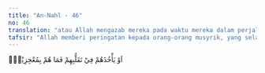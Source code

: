 ```yaml
---
title: "An-Nahl - 46"
no: 46
translation: "atau Allah mengazab mereka pada waktu mereka dalam perjalanan; sehingga mereka tidak berdaya menolak (azab itu),"
tafsir: "Allah memberi peringatan kepada orang-orang musyrik, yang selalu berusaha membuat rencana dan tipu muslihat yang jahat dan menghalangi dakwah Islam, bahwa mereka tidak akan pernah merasa aman dari ancaman-ancaman Allah yang akan ditimpakan kepada mereka. Ancaman-ancaman itu ialah:\n\nPertama: Allah akan menenggelamkan mereka dari permukaan bumi dan memusnahkan mereka dari alam ini, seperti yang dialami oleh Qarun.\n\nKedua: Allah akan menurunkan siksa bagi mereka dari langit pada saat yang tidak mereka duga sebelumnya, seperti yang dialami oleh kaum Nabi Lut.\n\nKetiga: Mereka ditimpa azab pada saat berada dalam perjalanan mencari rezeki atau sibuk dalam berdagang, sehingga mereka tidak mempunyai kesempatan untuk menolaknya. Artinya, mereka tidak akan dapat lari untuk melindungi dagangan dan jiwa mereka, karena azab itu menyerang dengan tiba-tiba.\n\nKeempat: Mereka akan mengalami siksaan sebagai hukuman setelah mengalami kerugian harta benda dan nyawa, sehingga mereka tidak dapat melepaskan diri dari siksaan itu.\n\nKemudian Allah swt mengakhiri firman-Nya dengan menyatakan bahwa Allah Maha Pengasih dan Maha Penyayang. Hal ini untuk menunjukkan bahwa Allah tidak akan menghukum mereka dengan segera, tetapi mengancam mereka dengan siksaan yang berat. Hal ini untuk memberikan kesempatan berpikir dan waktu kepada mereka untuk mengubah sikap terhadap ajakan rasul. Ini adalah bukti rahmat Allah yang sangat luas bagi para hamba-Nya."
---
```


اَوْ يَأْخُذَهُمْ فِيْ تَقَلُّبِهِمْ فَمَا هُمْ بِمُعْجِزِيْنَۙ
